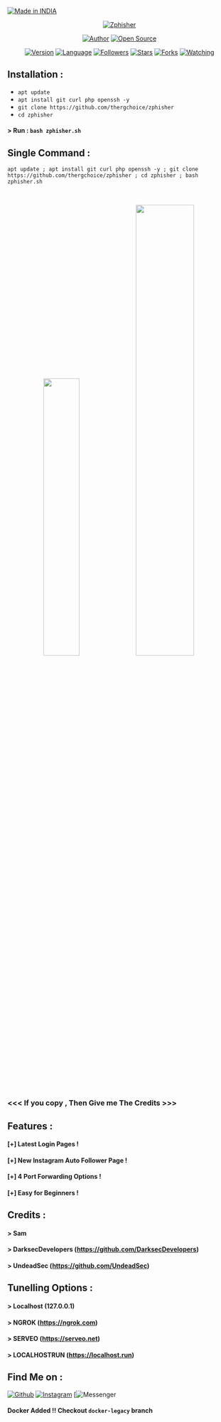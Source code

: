 <p align="left">
<a href="#"><img title="Made in INDIA" src="https://img.shields.io/badge/MADE%20IN-INDIA-green?colorA=orange&colorB=light green&style=for-the-badge"></a>
</p>
<p align="center">
<a href="#"><img title="Zphisher" src="https://raw.githubusercontent.com/thergchoice/release-download/master/images/banner/zphisher.png"></a>
</p>
<p align="center">
<a href="https://github.com/thergchoice"><img title="Author" src="https://img.shields.io/badge/Author-thergchoice-red.svg?style=for-the-badge&logo=github"></a>
<a href="#"><img title="Open Source" src="https://img.shields.io/badge/Open%20Source-%E2%9D%A4-green?style=for-the-badge"></a>
</p>
<p align="center">
<a href="#"><img title="Version" src="https://img.shields.io/badge/Version-2.0-green.svg?style=flat-square"></a>
<a href="#"><img title="Language" src="https://badges.frapsoft.com/bash/v1/bash.png?v=103"></a>
<a href="https://github.com/thergchoice/followers"><img title="Followers" src="https://img.shields.io/github/followers/thergchoice?color=blue&style=flat-square"></a>
<a href="https://github.com/thergchoice/zphisher/stargazers/"><img title="Stars" src="https://img.shields.io/github/stars/thergchoice/zphisher?color=red&style=flat-square"></a>
<a href="https://github.com/thergchoice/zphisher/network/members"><img title="Forks" src="https://img.shields.io/github/forks/thergchoice/zphisher?color=red&style=flat-square"></a>
<a href="https://github.com/thergchoice/zphisher/watchers"><img title="Watching" src="https://img.shields.io/github/watchers/thergchoice/zphisher?label=Watchers&color=blue&style=flat-square"></a>
</p>

## Installation :

* `apt update`
* `apt install git curl php openssh -y`
* `git clone https://github.com/thergchoice/zphisher`
* `cd zphisher`
#### > Run : `bash zphisher.sh`

## Single Command :
```
apt update ; apt install git curl php openssh -y ; git clone https://github.com/thergchoice/zphisher ; cd zphisher ; bash zphisher.sh
```
<br>
<p align="center">
<img width="40%" src="https://raw.githubusercontent.com/thergchoice/release-download/master/images/zphisher1.png"/>
<img width="51%" src="https://raw.githubusercontent.com/thergchoice/release-download/master/images/zphisher2.png"/>
</p>

### <<< If you copy , Then Give me The Credits >>>

## Features :
#### [+] Latest Login Pages !
#### [+] New Instagram Auto Follower Page !
#### [+] 4 Port Forwarding Options !
#### [+] Easy for Beginners !

## Credits :
#### > Sam 
#### > DarksecDevelopers (https://github.com/DarksecDevelopers)
#### > UndeadSec (https://github.com/UndeadSec)

## Tunelling Options :
#### > Localhost (127.0.0.1)
#### > NGROK (https://ngrok.com)
#### > SERVEO (https://serveo.net)
#### > LOCALHOSTRUN (https://localhost.run)

## Find Me on :
[![Github](https://img.shields.io/badge/Github-THE-RG-CHOICE-green?style=for-the-badge&logo=github)](https://github.com/thergchoice)
[![Instagram](https://img.shields.io/badge/RG-%40Rakesh.Garai-red?style=for-the-badge&logo=instagram)](https://www.instagram.com/oreo.rakesh)
[![Messenger](https://img.shields.io/badge/Chat-Messenger-blue?style=for-the-badge&logo=messenger)

#### Docker Added !!  Checkout `docker-legacy` branch
